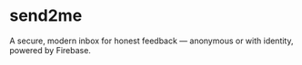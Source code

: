 # send2me
A secure, modern inbox for honest feedback — anonymous or with identity, powered by Firebase.
